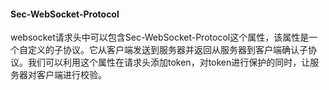 #### Sec-WebSocket-Protocol
websocket请求头中可以包含Sec-WebSocket-Protocol这个属性，该属性是一个自定义的子协议。它从客户端发送到服务器并返回从服务器到客户端确认子协议。我们可以利用这个属性在请求头添加token，对token进行保护的同时，让服务器对客户端进行校验。